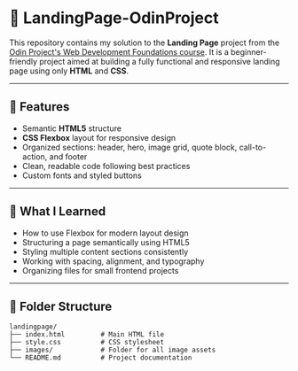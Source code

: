 # 📄 LandingPage-OdinProject

This repository contains my solution to the **Landing Page** project from the [Odin Project's Web Development Foundations course](https://www.theodinproject.com/). It is a beginner-friendly project aimed at building a fully functional and responsive landing page using only **HTML** and **CSS**.

---

## 🔧 Features

- Semantic **HTML5** structure
- **CSS Flexbox** layout for responsive design
- Organized sections: header, hero, image grid, quote block, call-to-action, and footer
- Clean, readable code following best practices
- Custom fonts and styled buttons

---

## 🧠 What I Learned

- How to use Flexbox for modern layout design
- Structuring a page semantically using HTML5
- Styling multiple content sections consistently
- Working with spacing, alignment, and typography
- Organizing files for small frontend projects

---

## 📁 Folder Structure

```text
landingpage/
├── index.html         # Main HTML file
├── style.css          # CSS stylesheet
├── images/            # Folder for all image assets
└── README.md          # Project documentation
